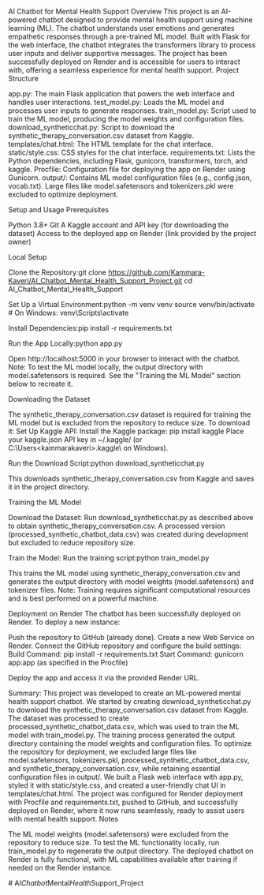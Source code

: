 AI Chatbot for Mental Health Support
Overview
This project is an AI-powered chatbot designed to provide mental health support using machine learning (ML). The chatbot understands user emotions and generates empathetic responses through a pre-trained ML model. Built with Flask for the web interface, the chatbot integrates the transformers library to process user inputs and deliver supportive messages. The project has been successfully deployed on Render and is accessible for users to interact with, offering a seamless experience for mental health support.
Project Structure

app.py: The main Flask application that powers the web interface and handles user interactions.
test_model.py: Loads the ML model and processes user inputs to generate responses.
train_model.py: Script used to train the ML model, producing the model weights and configuration files.
download_syntheticchat.py: Script to download the synthetic_therapy_conversation.csv dataset from Kaggle.
templates/chat.html: The HTML template for the chat interface.
static/style.css: CSS styles for the chat interface.
requirements.txt: Lists the Python dependencies, including Flask, gunicorn, transformers, torch, and kaggle.
Procfile: Configuration file for deploying the app on Render using Gunicorn.
output/: Contains ML model configuration files (e.g., config.json, vocab.txt). Large files like model.safetensors and tokenizers.pkl were excluded to optimize deployment.

Setup and Usage
Prerequisites

Python 3.8+
Git
A Kaggle account and API key (for downloading the dataset)
Access to the deployed app on Render (link provided by the project owner)

Local Setup

Clone the Repository:git clone <https://github.com/Kammara-Kaveri/AI_Chatbot_Mental_Health_Support_Project.git>
cd AI_Chatbot_Mental_Health_Support


Set Up a Virtual Environment:python -m venv venv
source venv/bin/activate  # On Windows: venv\Scripts\activate


Install Dependencies:pip install -r requirements.txt


Run the App Locally:python app.py


Open http://localhost:5000 in your browser to interact with the chatbot.
Note: To test the ML model locally, the output directory with model.safetensors is required. See the "Training the ML Model" section below to recreate it.



Downloading the Dataset

The synthetic_therapy_conversation.csv dataset is required for training the ML model but is excluded from the repository to reduce size. To download it:
Set Up Kaggle API:
Install the Kaggle package: pip install kaggle
Place your kaggle.json API key in ~/.kaggle/ (or C:\Users\<kammarakaveri>\.kaggle\ on Windows).


Run the Download Script:python download_syntheticchat.py


This downloads synthetic_therapy_conversation.csv from Kaggle and saves it in the project directory.





Training the ML Model

Download the Dataset:
Run download_syntheticchat.py as described above to obtain synthetic_therapy_conversation.csv.
A processed version (processed_synthetic_chatbot_data.csv) was created during development but excluded to reduce repository size.


Train the Model:
Run the training script:python train_model.py


This trains the ML model using synthetic_therapy_conversation.csv and generates the output directory with model weights (model.safetensors) and tokenizer files.
Note: Training requires significant computational resources and is best performed on a powerful machine.



Deployment on Render
The chatbot has been successfully deployed on Render. To deploy a new instance:

Push the repository to GitHub (already done).
Create a new Web Service on Render.
Connect the GitHub repository and configure the build settings:
Build Command: pip install -r requirements.txt
Start Command: gunicorn app:app (as specified in the Procfile)


Deploy the app and access it via the provided Render URL.

Summary:
This project was developed to create an ML-powered mental health support chatbot. We started by creating download_syntheticchat.py to download the synthetic_therapy_conversation.csv dataset from Kaggle. The dataset was processed to create processed_synthetic_chatbot_data.csv, which was used to train the ML model with train_model.py. The training process generated the output directory containing the model weights and configuration files. To optimize the repository for deployment, we excluded large files like model.safetensors, tokenizers.pkl, processed_synthetic_chatbot_data.csv, and synthetic_therapy_conversation.csv, while retaining essential configuration files in output/. We built a Flask web interface with app.py, styled it with static/style.css, and created a user-friendly chat UI in templates/chat.html. The project was configured for Render deployment with Procfile and requirements.txt, pushed to GitHub, and successfully deployed on Render, where it now runs seamlessly, ready to assist users with mental health support.
Notes

The ML model weights (model.safetensors) were excluded from the repository to reduce size. To test the ML functionality locally, run train_model.py to regenerate the output directory.
The deployed chatbot on Render is fully functional, with ML capabilities available after training if needed on the Render instance.



#   A I _ C h a t b o t _ M e n t a l _ H e a l t h _ S u p p o r t _ P r o j e c t 
 
 